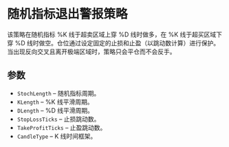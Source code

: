 # 随机指标退出警报策略

该策略在随机指标 %K 线于超卖区域上穿 %D 线时做多，在 %K 线于超买区域下穿 %D 线时做空。仓位通过设定固定的止损和止盈（以跳动数计算）进行保护。当出现反向交叉且离开极端区域时，策略只会平仓而不会反手。

## 参数
- `StochLength` – 随机指标周期。
- `KLength` – %K 线平滑周期。
- `DLength` – %D 线平滑周期。
- `StopLossTicks` – 止损跳动数。
- `TakeProfitTicks` – 止盈跳动数。
- `CandleType` – K 线时间框架。
